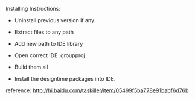 
<!--more-->

Installing Instructions:

* Uninstall previous version if any.

* Extract files to any path

* Add new path to IDE library

* Open correct IDE .groupproj

* Build them all

* Install the designtime packages into IDE.



reference: 
http://hi.baidu.com/taskiller/item/05499f5ba778e91babf6d76b